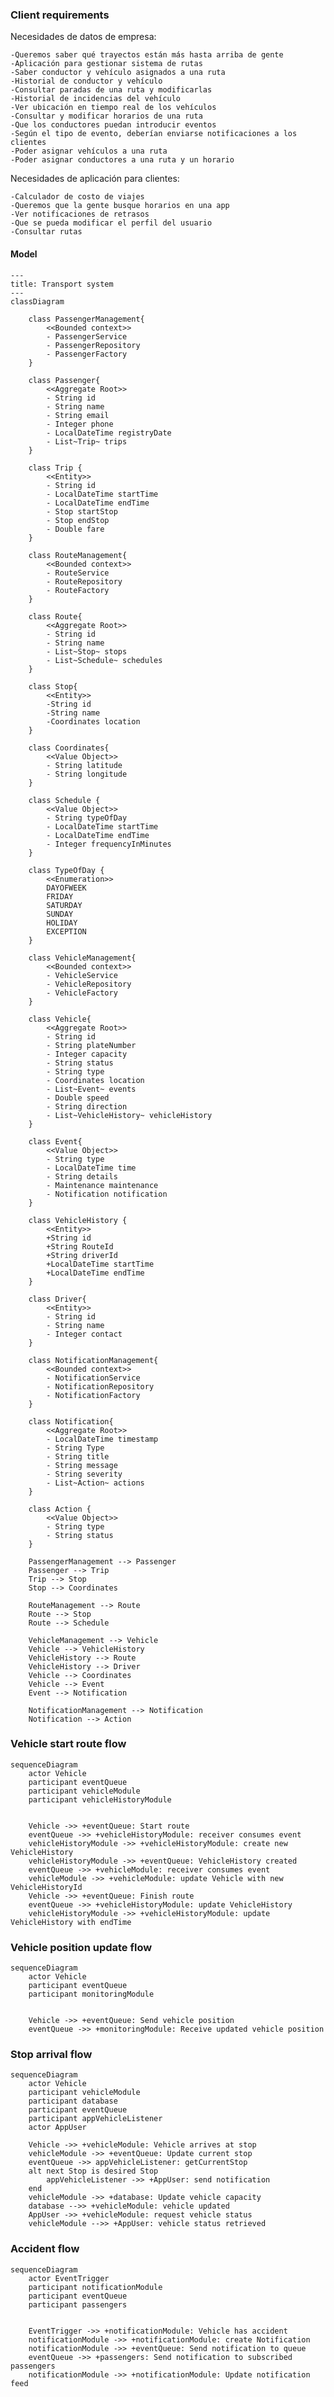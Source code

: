 ### Client requirements

Necesidades de datos de empresa:

    -Queremos saber qué trayectos están más hasta arriba de gente
    -Aplicación para gestionar sistema de rutas
    -Saber conductor y vehículo asignados a una ruta
    -Historial de conductor y vehículo
    -Consultar paradas de una ruta y modificarlas
    -Historial de incidencias del vehículo
    -Ver ubicación en tiempo real de los vehículos
    -Consultar y modificar horarios de una ruta
    -Que los conductores puedan introducir eventos
    -Según el tipo de evento, deberían enviarse notificaciones a los clientes
    -Poder asignar vehículos a una ruta
    -Poder asignar conductores a una ruta y un horario

Necesidades de aplicación para clientes:

    -Calculador de costo de viajes
    -Queremos que la gente busque horarios en una app
    -Ver notificaciones de retrasos
    -Que se pueda modificar el perfil del usuario
    -Consultar rutas


#### Model

```mermaid
---
title: Transport system
---
classDiagram

    class PassengerManagement{
        <<Bounded context>>
        - PassengerService
        - PassengerRepository
        - PassengerFactory
    }

    class Passenger{
        <<Aggregate Root>>
        - String id
        - String name
        - String email
        - Integer phone
        - LocalDateTime registryDate
        - List~Trip~ trips
    }
    
    class Trip {
        <<Entity>>
        - String id
        - LocalDateTime startTime
        - LocalDateTime endTime
        - Stop startStop
        - Stop endStop
        - Double fare
    }
        
    class RouteManagement{
        <<Bounded context>>
        - RouteService
        - RouteRepository
        - RouteFactory
    }
    
    class Route{
        <<Aggregate Root>>
        - String id
        - String name
        - List~Stop~ stops
        - List~Schedule~ schedules
    }
    
    class Stop{
        <<Entity>>
        -String id
        -String name
        -Coordinates location
    }

    class Coordinates{
        <<Value Object>>
        - String latitude
        - String longitude
    }
    
    class Schedule {
        <<Value Object>>
        - String typeOfDay
        - LocalDateTime startTime
        - LocalDateTime endTime
        - Integer frequencyInMinutes
    }
    
    class TypeOfDay {
        <<Enumeration>>
        DAYOFWEEK
        FRIDAY
        SATURDAY
        SUNDAY
        HOLIDAY
        EXCEPTION
    }

    class VehicleManagement{
        <<Bounded context>>
        - VehicleService
        - VehicleRepository
        - VehicleFactory
    }
    
    class Vehicle{
        <<Aggregate Root>>
        - String id
        - String plateNumber
        - Integer capacity
        - String status
        - String type
        - Coordinates location
        - List~Event~ events
        - Double speed
        - String direction
        - List~VehicleHistory~ vehicleHistory
    }

    class Event{
        <<Value Object>>
        - String type
        - LocalDateTime time
        - String details
        - Maintenance maintenance
        - Notification notification
    }

    class VehicleHistory {
        <<Entity>>
        +String id
        +String RouteId
        +String driverId
        +LocalDateTime startTime
        +LocalDateTime endTime
    }

    class Driver{
        <<Entity>>
        - String id
        - String name
        - Integer contact
    }

    class NotificationManagement{
        <<Bounded context>>
        - NotificationService
        - NotificationRepository
        - NotificationFactory
    }

    class Notification{
        <<Aggregate Root>>
        - LocalDateTime timestamp
        - String Type
        - String title
        - String message
        - String severity
        - List~Action~ actions
    }

    class Action {
        <<Value Object>>
        - String type
        - String status
    }
    
    PassengerManagement --> Passenger
    Passenger --> Trip
    Trip --> Stop
    Stop --> Coordinates
    
    RouteManagement --> Route
    Route --> Stop
    Route --> Schedule
    
    VehicleManagement --> Vehicle
    Vehicle --> VehicleHistory
    VehicleHistory --> Route
    VehicleHistory --> Driver
    Vehicle --> Coordinates
    Vehicle --> Event
    Event --> Notification
    
    NotificationManagement --> Notification
    Notification --> Action

```
### Vehicle start route flow

```mermaid
sequenceDiagram
    actor Vehicle
    participant eventQueue
    participant vehicleModule
    participant vehicleHistoryModule


    Vehicle ->> +eventQueue: Start route
    eventQueue ->> +vehicleHistoryModule: receiver consumes event
    vehicleHistoryModule ->> +vehicleHistoryModule: create new VehicleHistory
    vehicleHistoryModule ->> +eventQueue: VehicleHistory created
    eventQueue ->> +vehicleModule: receiver consumes event
    vehicleModule ->> +vehicleModule: update Vehicle with new VehicleHistoryId
    Vehicle ->> +eventQueue: Finish route
    eventQueue ->> +vehicleHistoryModule: update VehicleHistory
    vehicleHistoryModule ->> +vehicleHistoryModule: update VehicleHistory with endTime

```

### Vehicle position update flow

```mermaid
sequenceDiagram
    actor Vehicle
    participant eventQueue
    participant monitoringModule


    Vehicle ->> +eventQueue: Send vehicle position
    eventQueue ->> +monitoringModule: Receive updated vehicle position
```

### Stop arrival flow

```mermaid
sequenceDiagram
    actor Vehicle
    participant vehicleModule
    participant database
    participant eventQueue
    participant appVehicleListener
    actor AppUser

    Vehicle ->> +vehicleModule: Vehicle arrives at stop
    vehicleModule ->> +eventQueue: Update current stop
    eventQueue ->> appVehicleListener: getCurrentStop
    alt next Stop is desired Stop
        appVehicleListener ->> +AppUser: send notification
    end
    vehicleModule ->> +database: Update vehicle capacity
    database -->> +vehicleModule: vehicle updated
    AppUser ->> +vehicleModule: request vehicle status
    vehicleModule -->> +AppUser: vehicle status retrieved
```

### Accident flow

```mermaid
sequenceDiagram
    actor EventTrigger
    participant notificationModule
    participant eventQueue
    participant passengers


    EventTrigger ->> +notificationModule: Vehicle has accident
    notificationModule ->> +notificationModule: create Notification
    notificationModule ->> +eventQueue: Send notification to queue
    eventQueue ->> +passengers: Send notification to subscribed passengers
    notificationModule ->> +notificationModule: Update notification feed
```